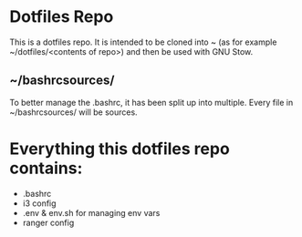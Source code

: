 # Dotfiles Repo
This is a dotfiles repo. It is intended to be cloned into ~ (as for example ~/dotfiles/\<contents of repo>) and then be used with GNU Stow.

## ~/bashrcsources/
To better manage the .bashrc, it has been split up into multiple.
Every file in ~/bashrcsources/ will be sources.

# Everything this dotfiles repo contains:
- .bashrc
- i3 config
- .env & env.sh for managing env vars
- ranger config
